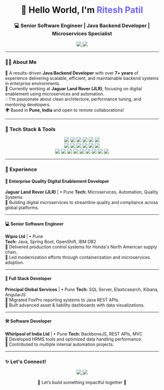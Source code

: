 <h1 align="center">👋 Hello World, I'm <span style="color:#6C63FF;">Ritesh Patil</span></h1>
<h3 align="center">💻 Senior Software Engineer | Java Backend Developer | Microservices Specialist</h3>

<p align="center">
  <a href="https://www.linkedin.com/in/ritesh-s-patil/" target="_blank">
    <img src="https://img.shields.io/badge/LinkedIn-blue?style=for-the-badge&logo=linkedin&logoColor=white" />
  </a>
  <a href="mailto:ritesh93patil@outlook.com">
    <img src="https://img.shields.io/badge/Outlook-Email-blue?style=for-the-badge&logo=microsoft-outlook&logoColor=white" />
  </a>
</p>

---

### 👨‍💼 About Me

🎯 A results-driven **Java Backend Developer** with over **7+ years** of experience delivering scalable, efficient, and maintainable backend systems in enterprise environments.  
🏢 Currently working at **Jaguar Land Rover (JLR)**, focusing on digital enablement using microservices and automation.  
💡 I'm passionate about clean architecture, performance tuning, and mentoring developers.  
🌍 Based in **Pune, India** and open to remote collaborations!

---

### 🧠 Tech Stack & Tools

<p align="center">
  <img src="https://img.shields.io/badge/Java-007396?style=for-the-badge&logo=java&logoColor=white" />
  <img src="https://img.shields.io/badge/Spring Boot-6DB33F?style=for-the-badge&logo=spring-boot&logoColor=white" />
  <img src="https://img.shields.io/badge/Microservices-FF6F00?style=for-the-badge&logo=apache&logoColor=white" />
  <img src="https://img.shields.io/badge/Apache Kafka-231F20?style=for-the-badge&logo=apache-kafka&logoColor=white" />
  <img src="https://img.shields.io/badge/REST API-009688?style=for-the-badge&logo=postman&logoColor=white" />
  <img src="https://img.shields.io/badge/JPA%20&%20Hibernate-59666C?style=for-the-badge&logo=hibernate&logoColor=white" />
  <br/>
  <img src="https://img.shields.io/badge/AngularJS-DD0031?style=for-the-badge&logo=angularjs&logoColor=white" />
  <img src="https://img.shields.io/badge/Backbone.js-0071B5?style=for-the-badge&logo=backbone.js&logoColor=white" />
  <img src="https://img.shields.io/badge/SQL Server-CC2927?style=for-the-badge&logo=microsoft-sql-server&logoColor=white" />
  <img src="https://img.shields.io/badge/PostgreSQL-336791?style=for-the-badge&logo=postgresql&logoColor=white" />
  <img src="https://img.shields.io/badge/Oracle-F80000?style=for-the-badge&logo=oracle&logoColor=white" />
  <img src="https://img.shields.io/badge/DB2-2A2A2A?style=for-the-badge&logo=ibm&logoColor=white" />
  <br/>
  <img src="https://img.shields.io/badge/Docker-2496ED?style=for-the-badge&logo=docker&logoColor=white" />
  <img src="https://img.shields.io/badge/Jenkins-D24939?style=for-the-badge&logo=jenkins&logoColor=white" />
  <img src="https://img.shields.io/badge/Git-F05032?style=for-the-badge&logo=git&logoColor=white" />
  <img src="https://img.shields.io/badge/Bitbucket-0052CC?style=for-the-badge&logo=bitbucket&logoColor=white" />
  <img src="https://img.shields.io/badge/SonarQube-4E9BCD?style=for-the-badge&logo=sonarqube&logoColor=white" />
  <img src="https://img.shields.io/badge/Kibana-E8478B?style=for-the-badge&logo=kibana&logoColor=white" />
  <img src="https://img.shields.io/badge/Grafana-F46800?style=for-the-badge&logo=grafana&logoColor=white" />
  <img src="https://img.shields.io/badge/Jira-0052CC?style=for-the-badge&logo=jira&logoColor=white" />
  <img src="https://img.shields.io/badge/Confluence-172B4D?style=for-the-badge&logo=confluence&logoColor=white" />
</p>

---

### 💼 Experience

#### 🚗 **Enterprise Quality Digital Enablement Developer**  
**Jaguar Land Rover (JLR)** | • Pune 
**Tech:** Microservices, Automation, Quality Systems  
🔹 Building digital microservices to streamline quality and compliance across global platforms.

---

#### 💻 **Senior Software Engineer**  
**Wipro Ltd** | • Pune  
**Tech:** Java, Spring Boot, OpenShift, IBM DB2  
🔹 Delivered production control systems for Honda's North American supply chain.  
🔹 Led modernization efforts through containerization and microservices adoption.

---

#### 🧩 **Full Stack Developer**  
**Principal Global Services** | • Pune
**Tech:** SQL Server, Elasticsearch, Kibana, AngularJS  
🔹 Migrated FoxPro reporting systems to Java REST APIs.  
🔹 Built advanced asset & liability dashboards with data visualizations.

---

#### 🛠️ **Software Developer**  
**Whirlpool of India Ltd** | • Pune
**Tech:** BackboneJS, REST APIs, MVC  
🔹 Developed HRMS tools and optimized data handling performance.  
🔹 Contributed to multiple internal automation projects.

---

### ✨ Let's Connect!

<p align="center">
  <a href="https://www.linkedin.com/in/ritesh-s-patil/">
    <img src="https://img.shields.io/badge/Connect on LinkedIn-blue?style=for-the-badge&logo=linkedin&logoColor=white" />
  </a>
  <a href="mailto:ritesh93patil@outlook.com">
    <img src="https://img.shields.io/badge/Email Me-0078D4?style=for-the-badge&logo=microsoft-outlook&logoColor=white" />
  </a>
</p>

<p align="center">💬 Let’s build something impactful together 🚀</p>
